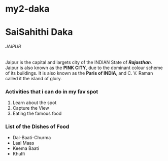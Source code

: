 # my2-daka


# SaiSahithi Daka

###### JAIPUR

Jaipur is the capital and largets city of the INDIAN State of ***Rajasthan***. Jaipur is also known as the **PINK CITY**, due to the dominant colour scheme of its buildings. It is also known as the **Paris of INDIA**, and C. V. Raman called it the island of glory. 

### Activities that i can do in my fav spot

1. Learn about the spot
2. Capture the View
3. Eating the famous food

### List of the Dishes of Food

* Dal-Baati-Churma
* Laal Maas
* Keema Baati
* Khulfi
